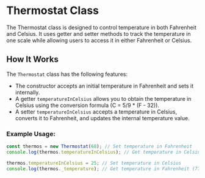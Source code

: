 # Thermostat Class

The Thermostat class is designed to control temperature in both Fahrenheit and Celsius. It uses getter and setter methods to track the temperature in one scale while allowing users to access it in either Fahrenheit or Celsius.

## How It Works

The `Thermostat` class has the following features:

- The constructor accepts an initial temperature in Fahrenheit and sets it internally.
- A getter `temperatureInCelsius` allows you to obtain the temperature in Celsius using the conversion formula (C = 5/9 \* (F - 32)).
- A setter `temperatureInCelsius` accepts a temperature in Celsius, converts it to Fahrenheit, and updates the internal temperature value.

### Example Usage:

```javascript
const thermos = new Thermostat(68); // Set temperature in Fahrenheit
console.log(thermos.temperatureInCelsius); // Get temperature in Celsius (20)

thermos.temperatureInCelsius = 25; // Set temperature in Celsius
console.log(thermos._temperature); // Get temperature in Fahrenheit (77)
```
